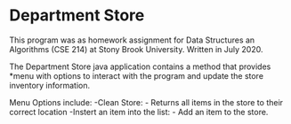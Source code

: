 # Department Store

This program was as homework assignment for Data Structures an Algorithms (CSE 214) at Stony 
Brook University. Written in July 2020. 

The Department Store java application contains a method that provides
*menu with options to interact with the program and update the store
inventory information. 

Menu Options include:
-Clean Store:
	- Returns all items in the store to their correct location
-Instert an item into the list:
	- Add an item to the store. 
